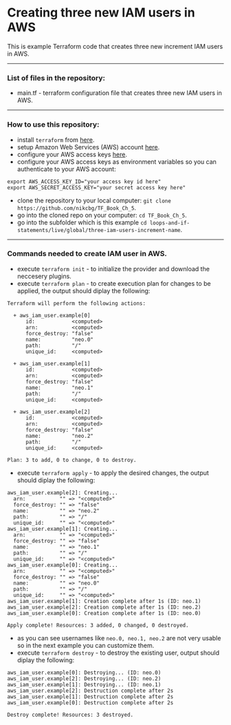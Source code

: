 # Creating three new IAM users in AWS

This is example Terraform code that creates three new increment IAM users in AWS. 

-----------------------------------------------------------------------------------------------------------------------
### List of files in the repository:
- main.tf - terraform configuration file that creates three new IAM users in AWS.

----------------------------------------------------------------------------------------------------------------------
### How to use this repository:
- install `terraform` from [here](https://www.terraform.io/downloads.html).
- setup Amazon Web Services (AWS) account [here](https://aws.amazon.com/).
- configure your AWS access keys [here](https://docs.aws.amazon.com/general/latest/gr/aws-sec-cred-types.html#access-keys-and-secret-access-keys).
- configure your AWS access keys as environment variables so you can authenticate to your AWS account:

```
export AWS_ACCESS_KEY_ID="your access key id here"
export AWS_SECRET_ACCESS_KEY="your secret access key here"
```
   
- clone the repository to your local computer: `git clone https://github.com/nikcbg/TF_Book_Ch_5`.
- go into the cloned repo on your computer: `cd TF_Book_Ch_5`.
- go into the subfolder which is this example `cd loops-and-if-statements/live/global/three-iam-users-increment-name`.

------------------------------------------------------------------------------------------------------------------
### Commands needed to create IAM user in AWS.

- execute `terraform init` - to initialize the provider and download the neccesery plugins.
- execute `terraform plan` - to create execution plan for changes to be applied, the output should diplay the following:

```
Terraform will perform the following actions:

  + aws_iam_user.example[0]
      id:            <computed>
      arn:           <computed>
      force_destroy: "false"
      name:          "neo.0"
      path:          "/"
      unique_id:     <computed>

  + aws_iam_user.example[1]
      id:            <computed>
      arn:           <computed>
      force_destroy: "false"
      name:          "neo.1"
      path:          "/"
      unique_id:     <computed>

  + aws_iam_user.example[2]
      id:            <computed>
      arn:           <computed>
      force_destroy: "false"
      name:          "neo.2"
      path:          "/"
      unique_id:     <computed>

Plan: 3 to add, 0 to change, 0 to destroy.

```
- execute `terraform apply` - to apply the desired changes, the output should diplay the following:

```
aws_iam_user.example[2]: Creating...
  arn:           "" => "<computed>"
  force_destroy: "" => "false"
  name:          "" => "neo.2"
  path:          "" => "/"
  unique_id:     "" => "<computed>"
aws_iam_user.example[1]: Creating...
  arn:           "" => "<computed>"
  force_destroy: "" => "false"
  name:          "" => "neo.1"
  path:          "" => "/"
  unique_id:     "" => "<computed>"
aws_iam_user.example[0]: Creating...
  arn:           "" => "<computed>"
  force_destroy: "" => "false"
  name:          "" => "neo.0"
  path:          "" => "/"
  unique_id:     "" => "<computed>"
aws_iam_user.example[1]: Creation complete after 1s (ID: neo.1)
aws_iam_user.example[2]: Creation complete after 1s (ID: neo.2)
aws_iam_user.example[0]: Creation complete after 1s (ID: neo.0)

Apply complete! Resources: 3 added, 0 changed, 0 destroyed.

```
- as you can see usernames like `neo.0, neo.1, neo.2` are not very usable so in the next example you can customize them.  
- execute `terraform destroy` - to destroy the existing user, output should diplay the following:

```
aws_iam_user.example[0]: Destroying... (ID: neo.0)
aws_iam_user.example[2]: Destroying... (ID: neo.2)
aws_iam_user.example[1]: Destroying... (ID: neo.1)
aws_iam_user.example[2]: Destruction complete after 2s
aws_iam_user.example[1]: Destruction complete after 2s
aws_iam_user.example[0]: Destruction complete after 2s

Destroy complete! Resources: 3 destroyed.
```



